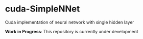 # cuda-SimpleNNet
Cuda implementation of neural network with single hidden layer

**Work in Progress**: This repository is currently under development
